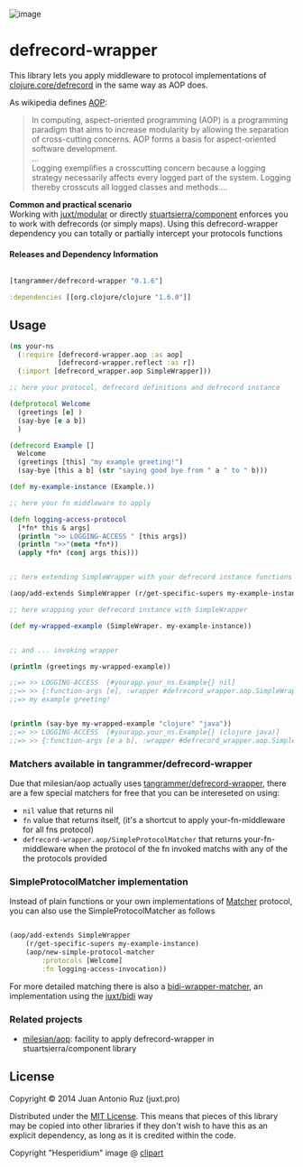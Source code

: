 ![image](https://dl.dropboxusercontent.com/u/8688858/epicarp.gif)

# defrecord-wrapper

This library lets you apply middleware to protocol implementations of [clojure.core/defrecord](https://clojuredocs.org/clojure.core/defrecord) in the same way as AOP does.

As wikipedia defines [AOP](http://en.wikipedia.org/wiki/Aspect-oriented_programming): 
> In computing, aspect-oriented programming (AOP) is a programming paradigm that aims to increase modularity by allowing the separation of cross-cutting concerns. AOP forms a basis for aspect-oriented software development.   
> ...   
> Logging exemplifies a crosscutting concern because a logging strategy necessarily affects every logged part of the system. Logging thereby crosscuts all logged classes and methods....

**Common and practical scenario**   
Working with [juxt/modular](https://github.com/juxt/modular) or directly  [stuartsierra/component](https://github.com/stuartsierra/component) enforces you to work with defrecords (or simply maps). Using this defrecord-wrapper dependency you can totally or partially intercept your protocols functions 


#### Releases and Dependency Information


```clojure

[tangrammer/defrecord-wrapper "0.1.6"]

```

```clojure
:dependencies [[org.clojure/clojure "1.6.0"]]
```

## Usage

```clojure
(ns your-ns
  (:require [defrecord-wrapper.aop :as aop]
            [defrecord-wrapper.reflect :as r])
  (:import [defrecord_wrapper.aop SimpleWrapper]))

;; here your protocol, defrecord definitions and defrecord instance

(defprotocol Welcome
  (greetings [e] )
  (say-bye [e a b])
  )

(defrecord Example []
  Welcome
  (greetings [this] "my example greeting!")
  (say-bye [this a b] (str "saying good bye from " a " to " b)))

(def my-example-instance (Example.))

;; here your fn middleware to apply

(defn logging-access-protocol
  [*fn* this & args]
  (println ">> LOGGING-ACCESS " [this args])
  (println ">>"(meta *fn*))
  (apply *fn* (conj args this)))


;; here extending SimpleWrapper with your defrecord instance functions protocols

(aop/add-extends SimpleWrapper (r/get-specific-supers my-example-instance) logging-access-protocol)

;; here wrapping your defrecord instance with SimpleWrapper 

(def my-wrapped-example (SimpleWraper. my-example-instance))


;; and ... invoking wrapper

(println (greetings my-wrapped-example))

;;=> >> LOGGING-ACCESS  [#yourapp.your_ns.Example{} nil]
;;=> >> {:function-args [e], :wrapper #defrecord_wrapper.aop.SimpleWrapper{:wrapped-record #yourapp.your_ns.Example{}}, :function-name greetings}
;;=> my example greeting!


(println (say-bye my-wrapped-example "clojure" "java"))
;;=> >> LOGGING-ACCESS  [#yourapp.your_ns.Example{} (clojure java)]
;;=> >> {:function-args [e a b], :wrapper #defrecord_wrapper.aop.SimpleWrapper{:wrapped-record #yourapp.your_ns.Example{}}, :function-name say-bye}


```
### Matchers available in tangrammer/defrecord-wrapper
Due that milesian/aop actually uses [tangrammer/defrecord-wrapper](https://github.com/tangrammer/defrecord-wrapper/), there are a few special matchers  for free that you can be intereseted on using:
+ `nil` value that returns nil
+ `fn` value  that returns itself, (it's a shortcut to apply your-fn-middleware for all fns protocol)
+ `defrecord-wrapper.aop/SimpleProtocolMatcher` that returns your-fn-middleware when the protocol of the fn invoked matchs with any of the the protocols provided

### SimpleProtocolMatcher implementation
Instead of plain functions or your own implementations of [Matcher](https://github.com/tangrammer/defrecord-wrapper/blob/master/src/defrecord_wrapper/aop.clj#L4) protocol, you can also use the SimpleProtocolMatcher as follows

```clojure

(aop/add-extends SimpleWrapper 
    (r/get-specific-supers my-example-instance) 
    (aop/new-simple-protocol-matcher 
        :protocols [Welcome] 
        :fn logging-access-invocation))
```


For more detailed matching there is also a [bidi-wrapper-matcher](https://github.com/tangrammer/bidi-wrapper-matcher), an implementation using the  [juxt/bidi](https://github.com/juxt/bidi) way

### Related projects
* [milesian/aop](https://github.com/milesian/aop): facility to apply defrecord-wrapper in stuartsierra/component library


## License

Copyright © 2014 Juan Antonio Ruz (juxt.pro)

Distributed under the [MIT License](http://opensource.org/licenses/MIT). This means that pieces of this library may be copied into other libraries if they don't wish to have this as an explicit dependency, as long as it is credited within the code.   

Copyright "Hesperidium" image @ [clipart](http://etc.usf.edu/clipart/)
